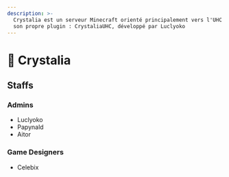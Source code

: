 ```yaml
---
description: >-
  Crystalia est un serveur Minecraft orienté principalement vers l'UHC utilisant
  son propre plugin : CrystaliaUHC, développé par Luclyoko
---
```


# 💎 Crystalia

## Staffs

### Admins

* Luclyoko
* Papynald
* Aitor

### Game Designers

* Celebix
